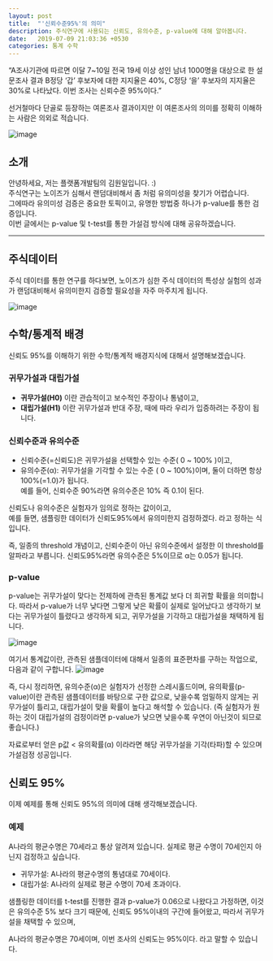 ```yaml
---
layout: post
title:  "'신뢰수준95%'의 의미"
description: 주식연구에 사용되는 신뢰도, 유의수준, p-value에 대해 알아봅니다.
date:   2019-07-09 21:03:36 +0530
categories: 통계 수학
---
```

“A조사기관에 따르면 이달 7~10일 전국 19세 이상 성인 남녀 1000명을 대상으로 한 설문조사 결과 B정당 ‘갑’ 후보자에 대한 지지율은 40%, C정당 ‘을’ 후보자의 지지율은 30%로 나타났다. 이번 조사는 신뢰수준 95%이다.” 

선거철마다 단골로 등장하는 여론조사 결과이지만 이 여론조사의 의미를 정확히 이해하는 사람은 의외로 적습니다.

![image](https://user-images.githubusercontent.com/13713182/87009736-8e375180-c200-11ea-99ff-95ea89d161d1.png)

## 소개
안녕하세요, 저는 플랫폼개발팀의 김원일입니다. :)<br/>
주식연구는 노이즈가 심해서 랜덤대비해서 좀 처럼 유의미성을 찾기가 어렵습니다.<br/>
그에따라 유의미성 검증은 중요한 토픽이고, 유명한 방법중 하나가 p-value를 통한 검증입니다.<br/>
이번 글에서는 p-value 및 t-test를 통한 가설검 방식에 대해 공유하겠습니다.

***

## 주식데이터
주식 데이터를 통한 연구를 하다보면, 노이즈가 심한 주식 데이터의 특성상
실험의 성과가 랜덤대비해서 유의미한지 검증할 필요성을 자주 마주치게 됩니다.

![image](https://user-images.githubusercontent.com/13713182/87015181-081f0900-c208-11ea-9815-2708b60c3f44.png)

## 수학/통계적 배경
신뢰도 95%를 이해하기 위한 수학/통계적 배경지식에 대해서 설명해보겠습니다.

### 귀무가설과 대립가설
* __귀무가설(H0)__ 이란 관습적이고 보수적인 주장이나 통념이고,<br/>
* __대립가설(H1)__ 이란 귀무가설과 반대 주장, 때에 따라 우리가 입증하려는 주장이 됩니다.

### 신뢰수준과 유의수준
* 신뢰수준(=신뢰도)은 귀무가설을 선택할수 있는 수준( 0 ~ 100% )이고, <br/>
* 유의수준(α): 귀무가설을 기각할 수 있는 수준 ( 0 ~ 100%)이며, 둘이 더하면 항상 100%(=1.0)가 됩니다.<br/>
예를 들어, 신뢰수준 90%라면 유의수준은 10% 즉 0.1이 된다.

신뢰도나 유의수준은 실험자가 임의로 정하는 값이이고,<br/>
예를 들면, 샘플링한 데이터가 신뢰도95%에서 유의미한지 검정하겠다. 라고 정하는 식입니다.

즉, 일종의 threshold 개념이고, 신뢰수준이 아닌 유의수준에서 설정한 이 threshold를 알파라고 부릅니다.
신뢰도95%라면 유의수준은 5%이므로 α는 0.05가 됩니다.

### p-value
p-value는 귀무가설이 맞다는 전제하에 관측된 통계값 보다 더 희귀할 확률을 의미합니다.
따라서 p-value가 너무 낮다면 그렇게 낮은 확률이 실제로 일어났다고 생각하기 보다는 귀무가설이 틀렸다고 생각하게 되고,
귀무가설을 기각하고 대립가설을 채택하게 됩니다.

![image](https://user-images.githubusercontent.com/13713182/87385744-c8766980-c5d9-11ea-961f-57109fb04ff1.png)

여기서 통계값이란, 관측된 샘플데이터에 대해서 일종의 표준편차를 구하는 작업으로, 다음과 같이 구합니다.
![image](https://user-images.githubusercontent.com/13713182/87385576-60c01e80-c5d9-11ea-857c-806ffc8da743.png)


즉, 다시 정리하면,
유의수준(α)은 실험자가 선정한 스레시홀드이며,
유의확률(p-value)이란 관측된 샘플데이터를 바탕으로 구한 값으로, 낮을수록 엄밀하지 않게는 귀무가설이 틀리고, 대립가설이 맞을 확률이 높다고 해석할 수 있습니다.
(즉 실험자가 원하는 것이 대립가설의 검정이라면 p-value가 낮으면 낮을수록 우연이 아닌것이 되므로 좋습니다.)

자료로부터 얻은 p값 < 유의확률(α) 이라라면 해당 귀무가설을 기각(타파)할 수 있으며 가설검정 성공입니다.

## 신뢰도 95%

이제 예제를 통해 신뢰도 95%의 의미에 대해 생각해보겠습니다.

### 예제
A나라의 평균수명은 70세라고 통상 알려져 있습니다. 실제로 평균 수명이 70세인지 아닌지 검정하고 싶습니다.

* 귀무가설:  A나라의 평균수명의 통념대로 70세이다. 
* 대립가설:  A나라의 실제로 평균 수명이 70세 초과이다. 


샘플링한 데이터를 t-test를 진행한 결과 p-value가 0.06으로 나왔다고 가정하면,
이것은 유의수준 5% 보다 크기 때문에, 신뢰도 95%이내의 구간에 들어왔고, 
따라서 귀무가설을 채택할 수 있으며, 

A나라의 평균수명은 70세이며, 이번 조사의 신뢰도는 95%이다. 라고 말할 수 있습니다.
